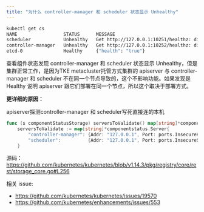 ```yaml
---
title: "为什么 controller-manager 和 scheduler 状态显示 Unhealthy"
---
```


``` bash
kubectl get cs
NAME                 STATUS      MESSAGE                                                                                        ERROR
scheduler            Unhealthy   Get http://127.0.0.1:10251/healthz: dial tcp 127.0.0.1:10251: getsockopt: connection refused
controller-manager   Unhealthy   Get http://127.0.0.1:10252/healthz: dial tcp 127.0.0.1:10252: getsockopt: connection refused
etcd-0               Healthy     {"health": "true"}
```

查看组件状态发现 controller-manager 和 scheduler 状态显示 Unhealthy，但是集群正常工作，是因为TKE metacluster托管方式集群的  apiserver 与 controller-manager 和 scheduler 不在同一个节点导致的，这个不影响功能。如果发现是 Healthy 说明 apiserver 跟它们部署在同一个节点，所以这个取决于部署方式。

**更详细的原因：**

apiserver探测controller-manager 和 scheduler写死直接连的本机
``` go
func (s componentStatusStorage) serversToValidate() map[string]*componentstatus.Server {
	serversToValidate := map[string]*componentstatus.Server{
		"controller-manager": {Addr: "127.0.0.1", Port: ports.InsecureKubeControllerManagerPort, Path: "/healthz"},
		"scheduler":          {Addr: "127.0.0.1", Port: ports.InsecureSchedulerPort, Path: "/healthz"},
	}
```
源码：https://github.com/kubernetes/kubernetes/blob/v1.14.3/pkg/registry/core/rest/storage_core.go#L256

相关 issue:
- https://github.com/kubernetes/kubernetes/issues/19570
- https://github.com/kubernetes/enhancements/issues/553